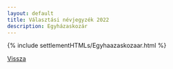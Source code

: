 ```yaml
---
layout: default
title: Választási névjegyzék 2022
description: Egyházaskozár
---
```


{% include settlementHTMLs/Egyhaazaskozaar.html %}

[Vissza](./)